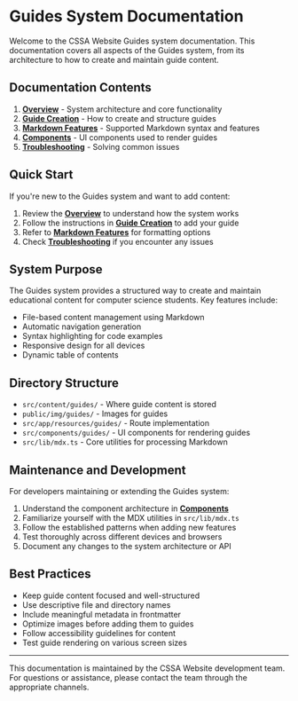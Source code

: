 # Guides System Documentation

Welcome to the CSSA Website Guides system documentation. This documentation covers all aspects of the Guides system, from its architecture to how to create and maintain guide content.

## Documentation Contents

1. **[Overview](./overview.md)** - System architecture and core functionality
2. **[Guide Creation](./guide-creation.md)** - How to create and structure guides
3. **[Markdown Features](./markdown-features.md)** - Supported Markdown syntax and features
4. **[Components](./components.md)** - UI components used to render guides
5. **[Troubleshooting](./troubleshooting.md)** - Solving common issues

## Quick Start

If you're new to the Guides system and want to add content:

1. Review the **[Overview](./overview.md)** to understand how the system works
2. Follow the instructions in **[Guide Creation](./guide-creation.md)** to add your guide
3. Refer to **[Markdown Features](./markdown-features.md)** for formatting options
4. Check **[Troubleshooting](./troubleshooting.md)** if you encounter any issues

## System Purpose

The Guides system provides a structured way to create and maintain educational content for computer science students. Key features include:

- File-based content management using Markdown
- Automatic navigation generation
- Syntax highlighting for code examples
- Responsive design for all devices
- Dynamic table of contents

## Directory Structure

- `src/content/guides/` - Where guide content is stored
- `public/img/guides/` - Images for guides
- `src/app/resources/guides/` - Route implementation
- `src/components/guides/` - UI components for rendering guides
- `src/lib/mdx.ts` - Core utilities for processing Markdown

## Maintenance and Development

For developers maintaining or extending the Guides system:

1. Understand the component architecture in **[Components](./components.md)**
2. Familiarize yourself with the MDX utilities in `src/lib/mdx.ts`
3. Follow the established patterns when adding new features
4. Test thoroughly across different devices and browsers
5. Document any changes to the system architecture or API

## Best Practices

- Keep guide content focused and well-structured
- Use descriptive file and directory names
- Include meaningful metadata in frontmatter
- Optimize images before adding them to guides
- Follow accessibility guidelines for content
- Test guide rendering on various screen sizes

---

This documentation is maintained by the CSSA Website development team. For questions or assistance, please contact the team through the appropriate channels. 